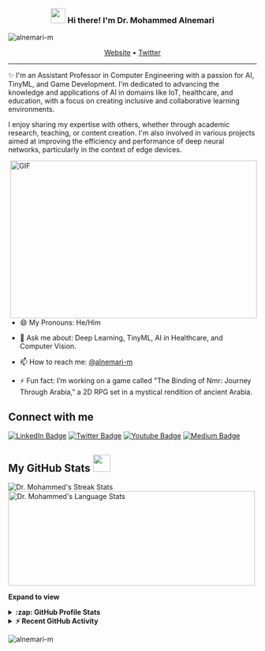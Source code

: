 <!-- Heading -->
<h3 align="center"><img src="https://raw.githubusercontent.com/MartinHeinz/MartinHeinz/master/wave.gif" width="30px"> Hi there! I'm Dr. Mohammed Alnemari</h3>

<!-- Profile Views -->
<p align="left"> <img src="https://komarev.com/ghpvc/?username=alnemari-m&label=Profile%20views&color=0e75b6&style=flat" alt="alnemari-m" /></p>

<p align="center">
  <a href="https://www.yourwebsite.com">Website</a> •
  <a href="https://twitter.com/alnemari-m">Twitter</a>
</p>

<!-- About section -->
---
✨ I'm an Assistant Professor in Computer Engineering with a passion for AI, TinyML, and Game Development. I'm dedicated to advancing the knowledge and applications of AI in domains like IoT, healthcare, and education, with a focus on creating inclusive and collaborative learning environments.

I enjoy sharing my expertise with others, whether through academic research, teaching, or content creation. I'm also involved in various projects aimed at improving the efficiency and performance of deep neural networks, particularly in the context of edge devices.

<!-- code gif-->
<img align="right" alt="GIF" src="./code.gif" width="500" height="320" />

- 😄 My Pronouns: He/Him   

- 💬 Ask me about: Deep Learning, TinyML, AI in Healthcare, and Computer Vision.

- 📫 How to reach me: [@alnemari-m](https://twitter.com/alnemari-m)

- ⚡ Fun fact: I’m working on a game called "The Binding of Nmr: Journey Through Arabia," a 2D RPG set in a mystical rendition of ancient Arabia.

<!-- About section: END -->

<!-- Connect section -->
<h2>Connect with me</h2>
<p>
    <a href="https://linkedin.com/in/your_linkedin_profile"><img src="https://img.shields.io/badge/-Dr.%20Mohammed%20Alnemari-blue?style=plastic&amp;labelColor=blue&amp;logo=LinkedIn&amp;link=https://linkedin.com/in/your_linkedin_profile" alt="LinkedIn Badge"></a> 
    <a href="https://twitter.com/alnemari-m"><img src="https://img.shields.io/badge/-Dr.%20Mohammed%20Alnemari-informational?style=plastic&amp;labelColor=informational&amp;logo=Twitter&amp;link=https://twitter.com/alnemari-m" alt="Twitter Badge"></a>
    <a href="https://www.youtube.com/c/alnemari-m"><img src="https://img.shields.io/badge/-Dr.%20Mohammed%20Alnemari-informational?style=plastic&amp;labelColor=informational&amp;logo=YouTube&amp;link=https://www.youtube.com/c/alnemari-m" alt="Youtube Badge"></a>
    <a href="https://medium.com/@alnemari-m"><img src="https://img.shields.io/badge/-Dr.%20Mohammed%20Alnemari-informational?style=plastic&amp;labelColor=informational&amp;logo=Medium&amp;link=https://medium.com/@alnemari-m" alt="Medium Badge"></a>
</p>

<!-- Connect section: END -->

<!-- GitHub section -->
## My GitHub Stats <img src="https://i.pinimg.com/originals/65/c4/f4/65c4f452571be1261e9c623f7da488ac.gif" width="35px"> 

<div>
   <img align="center" src="https://github-readme-streak-stats.herokuapp.com/?user=alnemari-m" alt="Dr. Mohammed's Streak Stats" />
   <img align="center" src="https://github-readme-stats.vercel.app/api/top-langs?username=alnemari-m&langs_count=10&show_icons=true&locale=en&layout=compact&theme=light" alt="Dr. Mohammed's Language Stats" height="192px" width="500px"/>
</div>

**Expand to view**
<details>
  <summary><b>:zap: GitHub Profile Stats</b></summary>
  <img src="https://github-readme-stats.anuraghazra1.vercel.app/api?username=alnemari-m&show_icons=true" alt="Dr. Mohammed's GitHub Stats"/>
</details>
<details>
  <summary><b>⚡ Recent GitHub Activity</b></summary>
  <br/>
   <a href="https://github.com/alnemari-m"><img alt="Dr. Mohammed's Activity Graph" src="https://activity-graph.herokuapp.com/graph?username=alnemari-m&custom_title=Dr.%20Mohammed's%20Contribution%20Graph&theme=react-dark" /></a>
  <br/>
</details>

<!-- GitHub section: END -->

<!-- Profile Views -->
<p align="left"> <img src="https://komarev.com/ghpvc/?username=alnemari-m&label=Profile%20views&color=0e75b6&style=flat" alt="alnemari-m" /></p>

<!-- THE END -->
